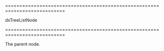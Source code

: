 ===========================================================================
<!--type-->dxTreeListNode<!--/type-->
===========================================================================

<!--shortDescription-->
The parent node.
<!--/shortDescription-->

<!--fullDescription-->

<!--/fullDescription-->